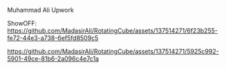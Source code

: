 Muhammad Ali Upwork 

ShowOFF:
https://github.com/MadasirAli/RotatingCube/assets/137514271/6f23b255-fe72-44e3-a738-6ef5fd8509c5
<br>




https://github.com/MadasirAli/RotatingCube/assets/137514271/5925c992-5901-49ce-81b6-2a096c4e7c1a

